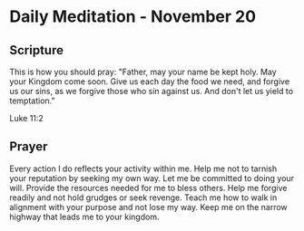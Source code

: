 # Daily Meditation - November 20

## Scripture

This is how you should pray:
"Father, may your name be kept holy. May your Kingdom come soon. Give us each day the food we need,
and forgive us our sins, as we forgive those who sin against us. And don't let us yield to
temptation.” 

Luke 11:2


## Prayer

Every action I do reflects your activity within me.  Help me not to tarnish your reputation by
seeking my own way.  Let me be committed to doing your will.  Provide the resources
needed for me to bless others.  Help me forgive readily and not hold grudges or
seek revenge. Teach me how to walk in alignment with your purpose and not lose my way.  Keep me 
on the narrow highway that leads me to your kingdom.

